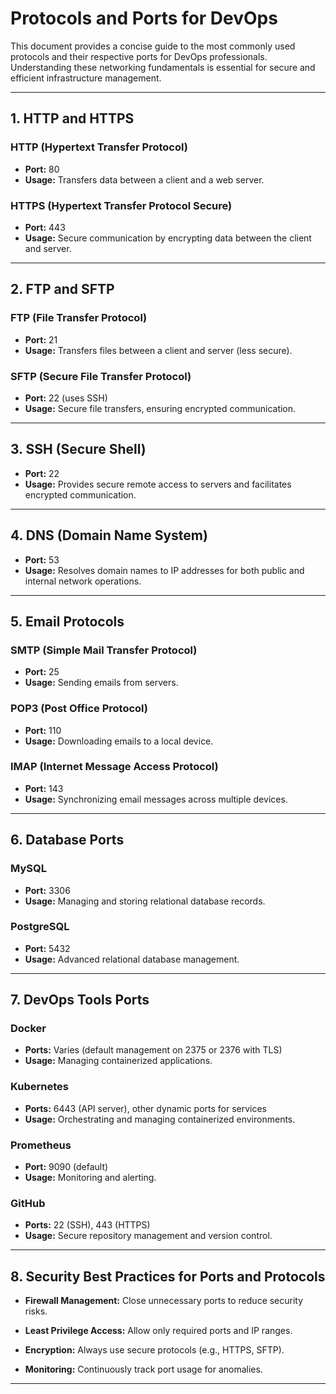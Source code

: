 # Protocols and Ports for DevOps

This document provides a concise guide to the most commonly used protocols and their respective ports for DevOps professionals. Understanding these networking fundamentals is essential for secure and efficient infrastructure management.

---

## 1. HTTP and HTTPS

### HTTP (Hypertext Transfer Protocol)

- **Port:** 80
- **Usage:** Transfers data between a client and a web server.

### HTTPS (Hypertext Transfer Protocol Secure)

- **Port:** 443
- **Usage:** Secure communication by encrypting data between the client and server.

---

## 2. FTP and SFTP

### FTP (File Transfer Protocol)

- **Port:** 21
- **Usage:** Transfers files between a client and server (less secure).

### SFTP (Secure File Transfer Protocol)

- **Port:** 22 (uses SSH)
- **Usage:** Secure file transfers, ensuring encrypted communication.

---

## 3. SSH (Secure Shell)

- **Port:** 22
- **Usage:** Provides secure remote access to servers and facilitates encrypted communication.

---

## 4. DNS (Domain Name System)

- **Port:** 53
- **Usage:** Resolves domain names to IP addresses for both public and internal network operations.

---

## 5. Email Protocols

### SMTP (Simple Mail Transfer Protocol)

- **Port:** 25
- **Usage:** Sending emails from servers.

### POP3 (Post Office Protocol)

- **Port:** 110
- **Usage:** Downloading emails to a local device.

### IMAP (Internet Message Access Protocol)

- **Port:** 143
- **Usage:** Synchronizing email messages across multiple devices.

---

## 6. Database Ports

### MySQL

- **Port:** 3306
- **Usage:** Managing and storing relational database records.

### PostgreSQL

- **Port:** 5432
- **Usage:** Advanced relational database management.

---

## 7. DevOps Tools Ports

### Docker

- **Ports:** Varies (default management on 2375 or 2376 with TLS)
- **Usage:** Managing containerized applications.

### Kubernetes

- **Ports:** 6443 (API server), other dynamic ports for services
- **Usage:** Orchestrating and managing containerized environments.

### Prometheus

- **Port:** 9090 (default)
- **Usage:** Monitoring and alerting.

### GitHub

- **Ports:** 22 (SSH), 443 (HTTPS)
- **Usage:** Secure repository management and version control.

---

## 8. Security Best Practices for Ports and Protocols

- **Firewall Management:** Close unnecessary ports to reduce security risks.

- **Least Privilege Access:** Allow only required ports and IP ranges.

- **Encryption:** Always use secure protocols (e.g., HTTPS, SFTP).

- **Monitoring:** Continuously track port usage for anomalies.

---

